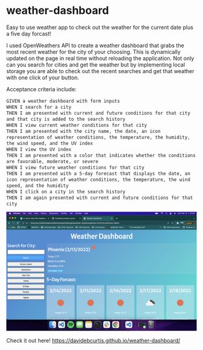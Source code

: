 # weather-dashboard

Easy to use weather app to check out the weather for the current date plus a five day forcast!

I used OpenWeathers API to create a weather dashboard that grabs the most recent weather for the city of your choosing. 
This is dynamically updated on the page in real time without reloading the application.
Not only can you search for cities and get the weather but by implementing local storage you are able to check out the recent searches and get that weather with one click of your button.

Acceptance criteria include:
```
GIVEN a weather dashboard with form inputs
WHEN I search for a city
THEN I am presented with current and future conditions for that city and that city is added to the search history
WHEN I view current weather conditions for that city
THEN I am presented with the city name, the date, an icon representation of weather conditions, the temperature, the humidity, the wind speed, and the UV index
WHEN I view the UV index
THEN I am presented with a color that indicates whether the conditions are favorable, moderate, or severe
WHEN I view future weather conditions for that city
THEN I am presented with a 5-day forecast that displays the date, an icon representation of weather conditions, the temperature, the wind speed, and the humidity
WHEN I click on a city in the search history
THEN I am again presented with current and future conditions for that city
```

![](assets/images/screenshot.png)

Check it out here!
https://davidebcurtis.github.io/weather-dashboard/
